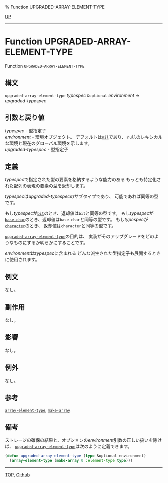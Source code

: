 % Function UPGRADED-ARRAY-ELEMENT-TYPE

[UP](15.2.html)  

---

# Function **UPGRADED-ARRAY-ELEMENT-TYPE**


Function `UPGRADED-ARRAY-ELEMENT-TYPE`


## 構文

`upgraded-array-element-type` *typespec* `&optional` *environment*
 => *upgraded-typespec*


## 引数と戻り値

*typespec* - 型指定子  
*environment* - 環境オブジェクト。
デフォルトは[`nil`](5.3.nil-variable.html)であり、
`null`のレキシカルな環境と現在のグローバル環境を示します。  
*upgraded-typespec* - 型指定子


## 定義

*typespec*で指定された型の要素を格納するような能力のある
もっとも特定化された配列の表現の要素の型を返却します。

*typespec*は*upgraded-typespec*のサブタイプであり、
可能であれば同等の型です。

もし*typespec*が[`bit`](12.2.bit-type.html)のとき、返却値は`bit`と同等の型です。
もし*typespec*が[`base-char`](13.2.base-char.html)のとき、返却値は`base-char`と同等の型です。
もし*typespec*が[`character`](13.2.character-system-class.html)のとき、
返却値は`character`と同等の型です。

[`upgraded-array-element-type`](15.2.upgraded-array-element-type.html)の目的は、
実装がそのアップグレードをどのようなものにするか明らかにすることです。

*environment*は*typespec*に含まれる
どんな派生された型指定子も展開するときに使用されます。


## 例文

なし。


## 副作用

なし。


## 影響

なし。


## 例外

なし。


## 参考

[`array-element-type`](15.2.array-element-type.html),
[`make-array`](15.2.make-array.html)


## 備考

ストレージの確保の結果と、オプションの*environment*引数の正しい扱いを除けば、
[`upgraded-array-element-type`](15.2.upgraded-array-element-type.html)は次のように定義できます。

```lisp
(defun upgraded-array-element-type (type &optional environment)
  (array-element-type (make-array 0 :element-type type)))
```


---
[TOP](index.html),  [Github](https://github.com/nptcl/npt-japanese)

